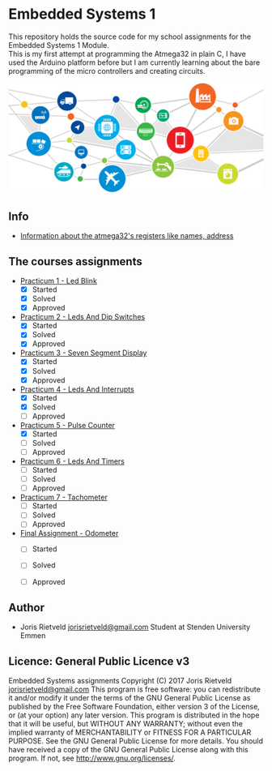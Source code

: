# Embedded Systems 1
This repository holds the source code for my school assignments for the Embedded Systems 1 Module.
<br>This is my first attempt at programming the Atmega32 in plain C, I have used the Arduino platform before
but I am currently learning about the bare programming of the micro controllers and creating circuits.

![Emdedded Systems 1 Image](./resouces/EmbeddedSystemImage.png)

## Info
 - [Information about the atmega32's registers like names, address](AtmegaRegisters.md)

## The courses assignments
 - [Practicum 1 - Led Blink](resouces/Practicum1_LedBlink/)  
    - [x] Started
    - [x] Solved 
    - [x] Approved
 - [Practicum 2 - Leds And Dip Switches](Practicum2_LedsAndDipSwitches/)
    - [x] Started
    - [x] Solved 
    - [x] Approved
 - [Practicum 3 - Seven Segment Display](Practicum3_SevenSegmentDisplay/)
    - [x] Started
    - [x] Solved 
    - [x] Approved
 - [Practicum 4 - Leds And Interrupts](resouces/Practicum4_LedsAndInterupts/)
    - [x] Started
    - [x] Solved 
    - [ ] Approved
 - [Practicum 5 - Pulse Counter](resouces/Practicum5_PulseCounter/)
    - [x] Started
    - [ ] Solved 
    - [ ] Approved
 - [Practicum 6 - Leds And Timers](resouces/Practicum6_LedsAndTimers/)
    - [ ] Started
    - [ ] Solved 
    - [ ] Approved
 - [Practicum 7 - Tachometer](resouces/Practicum7_Tachometer/)
    - [ ] Started
    - [ ] Solved 
    - [ ] Approved
 - [Final Assignment - Odometer](resouces/FinalAssignment_Odometer)
    - [ ] Started
    - [ ] Solved 
    - [ ] Approved

 
## Author
 - Joris Rietveld <jorisrietveld@gmail.com> Student at Stenden University Emmen
 

## Licence: General Public Licence v3
Embedded Systems assignments Copyright (C) 2017 Joris Rietveld <jorisrietveld@gmail.com>
This program is free software: you can redistribute it and/or modify it under the terms of the GNU General Public License as published by the Free Software Foundation, either version 3 of the License, or (at your option) any later version. This program is distributed in the hope that it will be useful, but WITHOUT ANY WARRANTY; without even the implied warranty of MERCHANTABILITY or FITNESS FOR A PARTICULAR PURPOSE. See the GNU General Public License for more details. You should have received a copy of the GNU General Public License along with this program. If not, see http://www.gnu.org/licenses/.